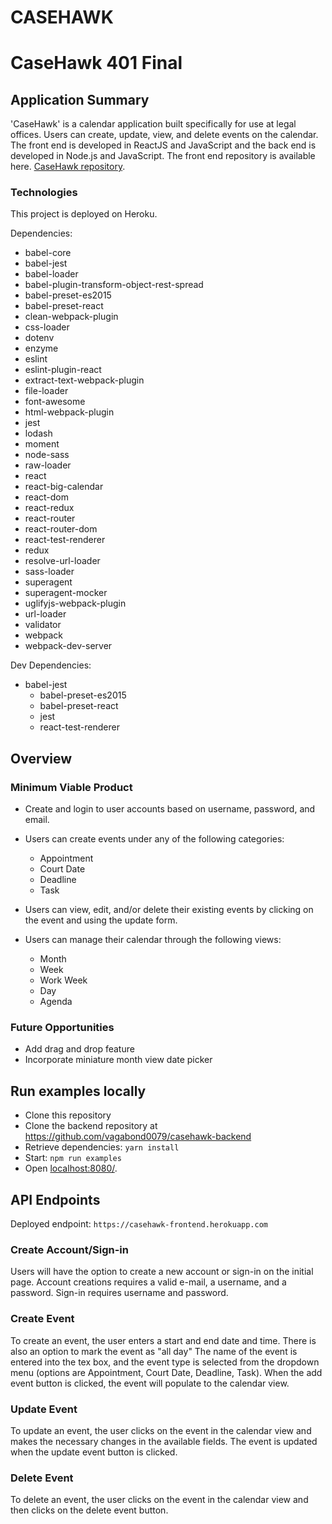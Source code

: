 # CASEHAWK

# CaseHawk 401 Final


## Application Summary

'CaseHawk' is a calendar application built specifically for use at legal offices. Users can create, update, view, and delete events on the calendar. The front end is developed in ReactJS and JavaScript and the back end is developed in Node.js and JavaScript. The front end repository is available here. [CaseHawk repository](https://github.com/vagabond0079/casehawk-frontend).

### Technologies

This project is deployed on Heroku.

Dependencies:

  * babel-core
  * babel-jest
  * babel-loader
  * babel-plugin-transform-object-rest-spread
  * babel-preset-es2015
  * babel-preset-react
  * clean-webpack-plugin
  * css-loader
  * dotenv
  * enzyme
  * eslint
  * eslint-plugin-react
  * extract-text-webpack-plugin
  * file-loader
  * font-awesome
  * html-webpack-plugin
  * jest
  * lodash
  * moment
  * node-sass
  * raw-loader
  * react
  * react-big-calendar
  * react-dom
  * react-redux
  * react-router
  * react-router-dom
  * react-test-renderer
  * redux
  * resolve-url-loader
  * sass-loader
  * superagent
  * superagent-mocker
  * uglifyjs-webpack-plugin
  * url-loader
  * validator
  * webpack
  * webpack-dev-server

Dev Dependencies:

  * babel-jest
	* babel-preset-es2015
	* babel-preset-react
	* jest
	* react-test-renderer

## Overview
### Minimum Viable Product
* Create and login to user accounts based on username, password, and email.
* Users can create events under any of the following categories:
  *  Appointment
  *  Court Date
  *  Deadline
  *  Task


* Users can view, edit, and/or delete their existing events by clicking on the event and using the update form.


* Users can manage their calendar through the following views:
  *  Month
  *  Week
  *  Work Week
  *  Day
  *  Agenda

### Future Opportunities
* Add drag and drop feature
* Incorporate miniature month view date picker

## Run examples locally

* Clone this repository
* Clone the backend repository at https://github.com/vagabond0079/casehawk-backend
* Retrieve dependencies: `yarn install`
* Start: `npm run examples`
* Open [localhost:8080/](http://localhost:8080).

## API Endpoints
Deployed endpoint: `https://casehawk-frontend.herokuapp.com`

### Create Account/Sign-in

Users will have the option to create a new account or sign-in on the initial page. Account creations requires a valid e-mail, a username, and a password. Sign-in requires username and password.

###  Create Event
To create an event, the user enters a start and end date and time. There is also an option to mark the event as "all day" The name of the event is entered into the tex box, and the event type is selected from the dropdown menu (options are Appointment, Court Date, Deadline, Task). When the add event button is clicked, the event will populate to the calendar view.

### Update Event
To update an event, the user clicks on the event in the calendar view and makes the necessary changes in the available fields. The event is updated when the update event button is clicked.

### Delete Event
To delete an event, the user clicks on the event in the calendar view and then clicks on the delete event button.
